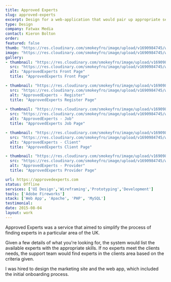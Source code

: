 ```yaml
---
title: Approved Experts
slug: approved-experts
excerpt: Design for a web-application that would pair up appropriate service providers on a per project basis.
type: Design
company: Fatwax Media
contact: Kieron Bolton
order: 
featured: false
thumb: "https://res.cloudinary.com/smokeyfro/image/upload/v1690984745/work/approvedexperts-thumb.jpg"
image: "https://res.cloudinary.com/smokeyfro/image/upload/v1690984745/work/approved-experts.jpg"
gallery:
- thumbnail: "https://res.cloudinary.com/smokeyfro/image/upload/v1690984745/work/approved-experts-front-page.jpg"
  src: "https://res.cloudinary.com/smokeyfro/image/upload/v1690984745/work/approved-experts-front-page.jpg"
  alt: "ApprovedExperts Front Page"
  title: "ApprovedExperts Front Page"

- thumbnail: "https://res.cloudinary.com/smokeyfro/image/upload/v1690984745/work/approved-experts-register.jpg"
  src: "https://res.cloudinary.com/smokeyfro/image/upload/v1690984745/work/approved-experts-register.jpg"
  alt: "ApprovedExperts - Register"
  title: "ApprovedExperts Register Page"
  
- thumbnail: "https://res.cloudinary.com/smokeyfro/image/upload/v1690984745/work/approved-experts-post-job.jpg"
  src: "https://res.cloudinary.com/smokeyfro/image/upload/v1690984745/work/approved-experts-post-job.jpg"
  alt: "ApprovedExperts - Job"
  title: "ApprovedExperts Job Page"

- thumbnail: "https://res.cloudinary.com/smokeyfro/image/upload/v1690984745/work/approved-experts-client.jpg"
  src: "https://res.cloudinary.com/smokeyfro/image/upload/v1690984745/work/approved-experts-client.jpg"
  alt: "ApprovedExperts - Client"
  title: "ApprovedExperts Client Page"

- thumbnail: "https://res.cloudinary.com/smokeyfro/image/upload/v1690984745/work/approved-experts-provider.jpg"
  src: "https://res.cloudinary.com/smokeyfro/image/upload/v1690984745/work/approved-experts-provider.jpg"
  alt: "ApprovedExperts - Provider"
  title: "ApprovedExperts Provider Page"

url: https://approvedexperts.com
status: Offline
services: ['UI Design','Wireframing','Prototyping','Development']
tools: ['Adobe Fireworks']
stack: ['Web App', 'Apache', 'PHP', 'MySQL']
testimonial: 
date: 2015-08-04
layout: work
---
```

Approved Experts was a service that aimed to simplify the process of finding experts in a particular area of the UK.

Given a few details of what you're looking for, the system would list the available experts with the appropriate skills. If no experts meet the clients needs, the support team would find experts in the clients area based on the criteria given.

I was hired to design the marketing site and the web app, which included the initial onboarding process.